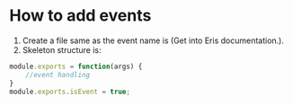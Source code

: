 # How to add events
1. Create a file same as the event name is (Get into Eris documentation.).
2. Skeleton structure is:
```js
module.exports = function(args) {
    //event handling
}
module.exports.isEvent = true;
```